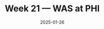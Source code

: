 ---
layout: game
title: Week 21 — WAS at PHI
season: 2024
game_id: 2024_21_WAS_PHI
week: 21
date: 2025-01-26
home_team: PHI
away_team: WAS
final_home: 
final_away: 
pbp_url: /assets/data/pbp/2024/2024_21_WAS_PHI.csv.gz
---